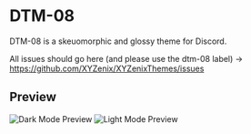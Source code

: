 # DTM-08
DTM-08 is a skeuomorphic and glossy theme for Discord.

All issues should go here (and please use the dtm-08 label) -> https://github.com/XYZenix/XYZenixThemes/issues

## Preview
![Dark Mode Preview](https://github.com/XYZenix/DTM-08/assets/51988432/86eda4b7-08a3-4820-a266-ac47d214eef4)
![Light Mode Preview](https://github.com/XYZenix/DTM-08/assets/51988432/13dd6730-82c7-4211-8940-89fb49d444f7)
